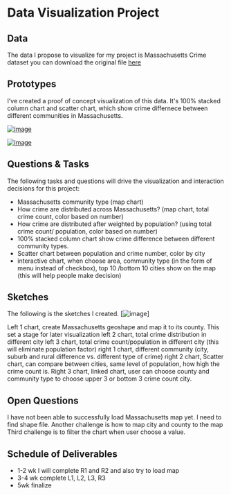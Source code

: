 # Data Visualization Project

## Data

The data I propose to visualize for my project is Massachusetts Crime dataset
you can download the original file [here](https://ucr.fbi.gov/crime-in-the-u.s/2016/crime-in-the-u.s.-2016/tables/table-6/table-6-state-cuts/massachusetts.xls/output.xls)

## Prototypes

I’ve created a proof of concept visualization of this data. It's 100% stacked column chart and scatter chart, which show crime differnece between different communities in Massachusetts.

[![image](https://wenleicao.github.io/images/data_visualization/stacked_column.PNG)](https://beta.vizhub.com/wenleicao/4d191e28467d4533ab4a1eacf8d7aaf1)

[![image](https://wenleicao.github.io/images/data_visualization/scatter_chart.PNG)](https://beta.vizhub.com/wenleicao/acaf86b2f8ea488e87b3c1e47f79ca38)


## Questions & Tasks

The following tasks and questions will drive the visualization and interaction decisions for this project:
*	Massachusetts community type (map chart)
*	How crime are distributed across Massachusetts? (map chart, total crime count, color based on number)
*	How crime are distributed after weighted by population? (using total crime count/ population, color based on number)
*	100% stacked column chart show crime difference between different community types.
*	Scatter chart between population and crime number, color by city
*	interactive chart, when choose area, community type (in the form of menu instead of checkbox), top 10 /bottom 10 cities show on the map (this will help people make decision)


## Sketches
The following is the sketches I created. 
[![image](https://wenleicao.github.io/images/data_visualization/sketch.PNG)]

Left 1 chart, create Massachusetts geoshape and map it to its county. This set a stage for later visualization 
left 2 chart, total crime distribution in different city 
left 3 chart, total crime count/population in different city (this will eliminate population factor) 
right 1 chart, different community (city, suburb and rural difference vs. different type of crime) 
right 2 chart, Scatter chart, can compare between cities, same level of population, how high the crime count is. 
Right 3 chart, linked chart, user can choose county and community type to choose upper 3 or bottom 3 crime count city.


## Open Questions
I have not been able to successfully load Massachusetts map yet.  I need to find shape file.
Another challenge is how to map city and county to the map
Third challenge is to filter the chart when user choose a value.  

## Schedule of Deliverables
* 1-2 wk  I will complete R1 and R2 and also try to load map 
* 3-4 wk  complete L1, L2, L3, R3
* 5wk     finalize

